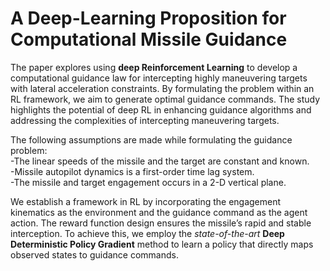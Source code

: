 # A Deep-Learning Proposition for Computational Missile Guidance

The paper explores using **deep Reinforcement Learning** to develop a computational guidance law for intercepting highly maneuvering targets with lateral acceleration constraints. By formulating the problem within an RL framework, we aim to generate optimal guidance commands. The study highlights the potential of deep RL in enhancing guidance algorithms and addressing the complexities of intercepting maneuvering targets. 

The following assumptions are made while formulating the guidance problem: <br>
-The linear speeds of the missile and the target are constant and known.  <br>
-Missile autopilot dynamics is a first-order time lag system.  <br>
-The missile and target engagement occurs in a 2-D vertical plane.  <br>

We establish a framework in RL by incorporating the engagement kinematics as the environment and the guidance command as the agent action. The reward function design ensures the missile’s rapid and stable interception. To achieve this, we employ the *state-of-the-art* **Deep Deterministic Policy Gradient** method to learn a policy that directly maps observed states to guidance commands.
